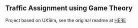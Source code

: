 ## Traffic Assignment using Game Theory

Project based on UXSim, see the original readme at [HERE](README_UXSIM.md)

